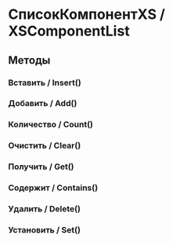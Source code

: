 
# СписокКомпонентXS / XSComponentList

## Методы
    
### Вставить / Insert()
    
### Добавить / Add()
    
### Количество / Count()
    
### Очистить / Clear()
    
### Получить / Get()
    
### Содержит / Contains()
    
### Удалить / Delete()
    
### Установить / Set()
    